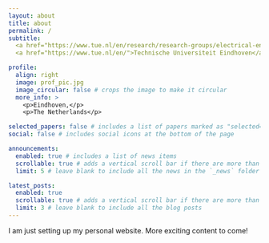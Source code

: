 ```yaml
---
layout: about
title: about
permalink: /
subtitle: 
  <a href="https://www.tue.nl/en/research/research-groups/electrical-energy-systems">MSc in Electrical Engineering</a> • 
  <a href="https://www.tue.nl/en/">Technische Universiteit Eindhoven</a>

profile:
  align: right
  image: prof_pic.jpg
  image_circular: false # crops the image to make it circular
  more_info: >
    <p>Eindhoven,</p>
    <p>The Netherlands</p>

selected_papers: false # includes a list of papers marked as "selected={true}"
social: false # includes social icons at the bottom of the page

announcements:
  enabled: true # includes a list of news items
  scrollable: true # adds a vertical scroll bar if there are more than 3 news items
  limit: 5 # leave blank to include all the news in the `_news` folder

latest_posts:
  enabled: true
  scrollable: true # adds a vertical scroll bar if there are more than 3 new posts items
  limit: 3 # leave blank to include all the blog posts
---
```


I am just setting up my personal website. More exciting content to come!
